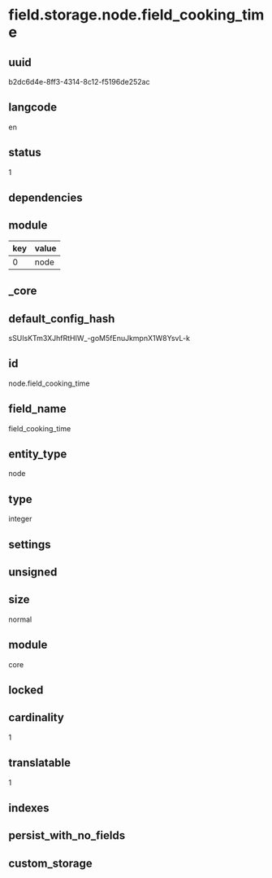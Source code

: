 # field.storage.node.field_cooking_time

## uuid
b2dc6d4e-8ff3-4314-8c12-f5196de252ac

## langcode
en

## status
1

## dependencies

## module
|key|value|
|-|-|
|0|node|


## _core

## default_config_hash
sSUIsKTm3XJhfRtHIW_-goM5fEnuJkmpnX1W8YsvL-k

## id
node.field_cooking_time

## field_name
field_cooking_time

## entity_type
node

## type
integer

## settings

## unsigned


## size
normal

## module
core

## locked


## cardinality
1

## translatable
1

## indexes


## persist_with_no_fields


## custom_storage

